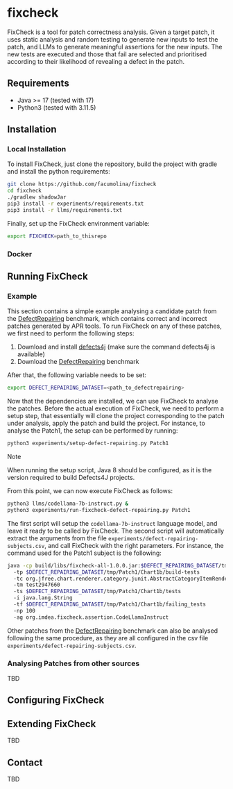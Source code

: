 # fixcheck
FixCheck is a tool for patch correctness analysis. Given a target patch, it uses static analysis and random testing to generate new inputs to test the patch, and LLMs to generate meaningful assertions for the new inputs. The new tests are executed and those that fail are selected and prioritised according to their likelihood of revealing a defect in the patch.

## Requirements

- Java >= 17 (tested with 17)
- Python3 (tested with 3.11.5)

## Installation

### Local Installation

To install FixCheck, just clone the repository, build the project with gradle and install the python requirements:
```bash  
git clone https://github.com/facumolina/fixcheck
cd fixcheck
./gradlew shadowJar 
pip3 install -r experiments/requirements.txt
pip3 install -r llms/requirements.txt
```
Finally, set up the FixCheck environment variable:
```bash  
export FIXCHECK=path_to_thisrepo
```

### Docker

## Running FixCheck

### Example

This section contains a simple example analysing a candidate patch from the [DefectRepairing](https://github.com/Ultimanecat/DefectRepairing) benchmark, which contains correct and incorrect patches generated by APR tools. To run FixCheck on any of these patches, we first need to perform the following steps:

1. Download and install [defects4j](https://github.com/rjust/defects4j) (make sure the command defects4j is available)
2. Download the [DefectRepairing](https://github.com/Ultimanecat/DefectRepairing) benchmark

After that, the following variable needs to be set:
```bash  
export DEFECT_REPAIRING_DATASET=<path_to_defectrepairing> 
```
Now that the dependencies are installed, we can use FixCheck to analyse the patches.  Before the actual execution of FixCheck, we need to perform a setup step, that essentially will clone the project corresponding to the patch under analysis, apply the patch and build the project. For instance, to analyse the Patch1, the setup can be performed by running:
```bash  
python3 experiments/setup-defect-repairing.py Patch1
```
> [!NOTE]
> When running the setup script, Java 8 should be configured, as it is the version required to build Defects4J projects.

From this point, we can now execute FixCheck as follows:
```bash
python3 llms/codellama-7b-instruct.py &  
python3 experiments/run-fixcheck-defect-repairing.py Patch1
```
The first script will setup the `codellama-7b-instruct` language model, and leave it ready to be called by FixCheck. The second script will automatically extract the arguments from the file `experiments/defect-repairing-subjects.csv`, and call FixCheck with the right parameters. For instance, the command used for the Patch1 subject is the following:
```bash  
java -cp build/libs/fixcheck-all-1.0.0.jar:$DEFECT_REPAIRING_DATASET/tmp/Patch1/Chart1b/build:$DEFECT_REPAIRING_DATASET/tmp/Patch1/Chart1b/build-tests org.imdea.fixcheck.FixCheck 
  -tp $DEFECT_REPAIRING_DATASET/tmp/Patch1/Chart1b/build-tests 
  -tc org.jfree.chart.renderer.category.junit.AbstractCategoryItemRendererTests 
  -tm test2947660 
  -ts $DEFECT_REPAIRING_DATASET/tmp/Patch1/Chart1b/tests 
  -i java.lang.String 
  -tf $DEFECT_REPAIRING_DATASET/tmp/Patch1/Chart1b/failing_tests 
  -np 100 
  -ag org.imdea.fixcheck.assertion.CodeLlamaInstruct
```
Other patches from the [DefectRepairing](https://github.com/Ultimanecat/DefectRepairing) benchmark can also be analysed following the same procedure, as they are all configured in the csv file `experiments/defect-repairing-subjects.csv`.

### Analysing Patches from other sources
TBD

## Configuring FixCheck

## Extending FixCheck
TBD
## Contact
TBD


